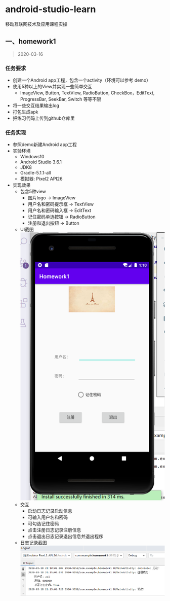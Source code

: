 # android-studio-learn
移动互联网技术及应用课程实操

## 一、homework1
> 2020-03-16
### 任务要求
+ 创建一个Android app工程，包含一个activity（环境可以参考 demo）
+ 使用5种以上的View并实现一些简单交互
    + ImageView, Button, TextView, RadioButton, CheckBox，EditText, ProgressBar, SeekBar, Switch 等等不限
+ 将一些交互结果输出log
+ 打包生成apk
+ 把练习代码上传到github仓库里
### 任务实现
+ 参照demo新建Android app工程
+ 实验环境
    + Windows10
    + Android Studio 3.6.1
    + JDK8
    + Gradle-5.1.1-all
    + 模拟器: Pixel2 API26
+ 实现效果
    + 包含5种view
        + 图片logo -> ImageView
        + 用户名和密码提示框 -> TextView
        + 用户名和密码输入框 -> EditText
        + 记住密码单选按钮 -> RadioButton
        + 注册和退出按钮 -> Button
    + UI截图
    ![UI截图](./screenshot/ui.png)
    + 交互
        + 启动日志记录启动信息
        + 可输入用户名和密码
        + 可勾选记住密码
        + 点击注册日志记录注册信息
        + 点击退出日志记录退出信息并退出程序
    + 日志记录截图
    ![日志截图](./screenshot/log.png)

